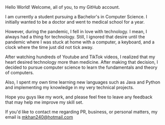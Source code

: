 Hello World!  Welcome, all of you, to my GitHub account. 

I am currently a student pursuing a Bachelor's in Computer Science. 
I initially wanted to be a doctor and went to medical school for a year.

However, during the pandemic, I fell in love with technology. 
I mean, I always had a thing for technology. 
Still, I ignored that desire until the pandemic where I was stuck at home with a computer, 
a keyboard, and a clock where the time just did not tick away. 

After watching hundreds of Youtube and TikTok videos, I realized that my heart desired technology more than medicine. 
After making that decision, I decided to pursue computer science to learn the fundamentals and theory of computers. 

Also, I spent my own time learning new languages such as Java and Python and 
implementing my knowledge in my very technical projects.

Hope you guys like my work, and please feel free to leave any feedback that may help me improve my skill set. 

If you'd like to contact me regarding PR, business, or personal matters, 
my email is mkhan240@hotmail.com

